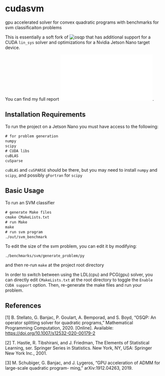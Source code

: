 # cudasvm
gpu accelerated solver for convex quadratic programs with benchmarks for svm classificaiton problems 

This is essentially a soft fork of ![osqp](https://github.com/oxfordcontrol/osqp) that has additional support for a CUDA `lin_sys` solver and optimizations for a Nvidia Jetson Nano target device. 

You can find my full report ![here](docs/report/report.pdf).

## Installation Requirements
To run the project on a Jetson Nano you must have access to the following:
```
# for problem generation
numpy
scipy
# CUDA libs
cuBLAS
cuSparse
```
`cuBLAS` and `cuSPARSE` should be there, but you may need to install `numpy` and `scipy`, and possibly `gFortran` for `scipy`

## Basic Usage
To run an SVM classifier
```
# generate Make files
cmake CMakeLists.txt
# run Make
make
# run svm program
./out/svm_benchmark
```
To edit the size of the svm problem, you can edit it by modifying:
```
./benchmarks/svm/generate_problem/py
```
and then re-run `make` at the project root directory

In order to switch between using the LDL(cpu) and PCG(gpu) solver, you can directly edit `CMakeLists.txt` at the root directory to toggle the `Enable CUDA support` option. Then, re-generate the make files and run your problem. 

## References
[1] B. Stellato, G. Banjac, P. Goulart, A. Bemporad, and S. Boyd, “OSQP: An operator splitting
solver for quadratic programs,” Mathematical Programming Computation, 2020. [Online]. Available:
https://doi.org/10.1007/s12532-020-00179-2

[2] T. Hastie, R. Tibshirani, and J. Friedman, The Elements of Statistical Learning, ser. Springer Series in Statistics.
New York, NY, USA: Springer New York Inc., 2001.

[3] M. Schubiger, G. Banjac, and J. Lygeros, “GPU acceleration of ADMM for large-scale quadratic program-
ming,” arXiv:1912.04263, 2019.

